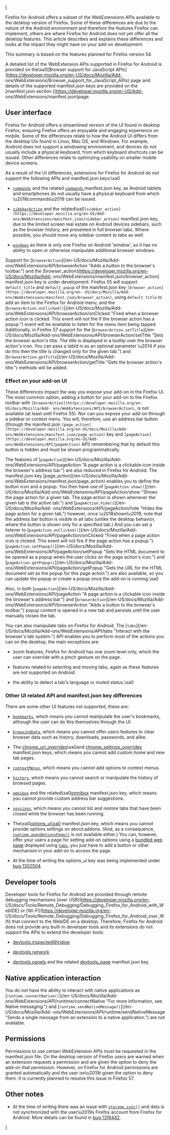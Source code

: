 [



Firefox for Android offers a subset of the WebExtensions APIs available to the
desktop version of Firefox. Some of these differences are due to the nature of
the Android environment and therefore the features Firefox can implement,
others are where Firefox for Android does not yet offer all the desktop
features. This article describes and explains these differences and looks at
the impact they might have on your add-on development.



This summary is based on the features planned for Firefox version 54.



A detailed list of the WebExtension APIs supported in Firefox for Android is
provided on the\xa0[Browser support for JavaScript
APIs](https://developer.mozilla.org/en-US/docs/Mozilla/Add-
ons/WebExtensions/Browser_support_for_JavaScript_APIs) page and details of the
supported manifest.json keys are provided on the [manifest.json section
](https://developer.mozilla.org/en-US/Add-
ons/WebExtensions/manifest.json)page.



## User interface



Firefox for Android offers a streamlined version of the UI found in desktop
Firefox, ensuring Firefox offers an enjoyable and engaging experience on
mobile. Some of the differences relate to how the Android UI differs from the
desktop UIs found in Linux, Mac OS, and Windows. For example, Android does not
support a windowing environment, and devices do not usually include a physical
keyboard, from which keyboard shortcuts can be issued. Other differences
relate to optimizing usability on smaller mobile device screens.



As a result of the UI differences, extensions for Firefox for Android do not
support the following APIs and manifest.json keys:\xa0





  * [`commands`](/en-US/docs/Mozilla/Add-ons/WebExtensions/API/commands "Listen for the user executing commands that you have registered using the commands manifest.json key.") and the related [`commands` ](https://developer.mozilla.org/en-US/Add-ons/WebExtensions/manifest.json/commands)manifest.json key, as Android tablets and smartphones do not usually have a physical keyboard from which \u2018commands\u2019 can be issued.


  * [`sidebarAction`](/en-US/docs/Mozilla/Add-ons/WebExtensions/API/sidebarAction "Gets and sets properties of an extension's sidebar.") and the related\xa0`[sidebar_action](https://developer.mozilla.org/en-US/Add-ons/WebExtensions/manifest.json/sidebar_action)` manifest.json key, due to the limited screen real estate on Android devices sidebars, such as the browser history, are presented in full browser tabs. Where possible, you should move any sidebar content to tabs as well.


  * [`windows`](/en-US/docs/Mozilla/Add-ons/WebExtensions/API/windows "Interact with browser windows. You can use this API to get information about open windows and to open, modify, and close windows. You can also listen for window open, close, and activate events.") as there is only one Firefox on Android 'window', so it has no ability to open or otherwise manipulate additional browser windows.




Support for [`browserAction`](/en-US/docs/Mozilla/Add-
ons/WebExtensions/API/browserAction "Adds a button to the browser's toolbar.")
and the [browser_action](https://developer.mozilla.org/en-US/docs/Mozilla/Add-
ons/WebExtensions/manifest.json/browser_action) manifest.json key is under
development. Firefox 55 will support `default_title` and `default_popup` of
the manifest.json key `[browser_action](https://developer.mozilla.org/en-
US/docs/Mozilla/Add-ons/WebExtensions/manifest.json/browser_action)`, using
`default_title` to add an item to the Firefox for Android menu, and the
[`browserAction.onClicked()`](/en-US/docs/Mozilla/Add-
ons/WebExtensions/API/browserAction/onClicked "Fired when a browser action
icon is clicked. This event will not fire if the browser action has a popup.")
event will be available to listen for the menu item being tapped.
Additionally, in Firefox 57 support for the [`browserAction.setTitle`](/en-
US/docs/Mozilla/Add-ons/WebExtensions/API/browserAction/setTitle "Sets the
browser action's title. The title is displayed in a tooltip over the browser
action's icon. You can pass a tabId in as an optional parameter \\u2014 if you
do this then the title is changed only for the given tab.") and
[`browserAction.getTitle`](/en-US/docs/Mozilla/Add-
ons/WebExtensions/API/browserAction/getTitle "Gets the browser action's
title.") methods will be added.



### Effect on your add-on UI



These differences impact the way you expose your add-on in the Firefox UI. The
most common option, adding a button for your add-on to the Firefox toolbar
with `[browserAction](https://developer.mozilla.org/en-US/docs/Mozilla/Add-
ons/WebExtensions/API/browserAction)`, is not available (at least until
Firefox 55). Nor can you expose your add-on through a sidebar or context menu.
You will, therefore, use an address bar button (through the manifest.json
`[page_action](https://developer.mozilla.org/en-US/docs/Mozilla/Add-
ons/WebExtensions/manifest.json/page_action)` key and
`[pageAction](https://developer.mozilla.org/en-US/Add-
ons/WebExtensions/API/pageAction)` API) remembering that by default this
button is hidden and must be shown programmatically.



The features of [`pageAction`](/en-US/docs/Mozilla/Add-
ons/WebExtensions/API/pageAction "A page action is a clickable icon inside the
browser's address bar.") are also reduced in Firefox for Android. The
manifest.json key [page_action](/en-US/docs/Mozilla/Add-
ons/WebExtensions/manifest.json/page_action) enables you to define the button
icon and a popup. You then have use of [`pageAction.show()`](/en-
US/docs/Mozilla/Add-ons/WebExtensions/API/pageAction/show "Shows the page
action for a given tab. The page action is shown whenever the given tab is the
active tab.") and [`pageAction.hide()`](/en-US/docs/Mozilla/Add-
ons/WebExtensions/API/pageAction/hide "Hides the page action for a given
tab.") however, once \u2018shown\u2019, note that the address bar button is
visible in all tabs (unlike the desktop behavior, where the button is shown
only for a specified tab.) And you can set a listener to
[`pageAction.onClicked()`](/en-US/docs/Mozilla/Add-
ons/WebExtensions/API/pageAction/onClicked "Fired when a page action icon is
clicked. This event will not fire if the page action has a popup.").
[`pageAction.setPopup()`](/en-US/docs/Mozilla/Add-
ons/WebExtensions/API/pageAction/setPopup "Sets the HTML document to be opened
as a popup when the user clicks on the page action's icon.") and
[`pageAction.getPopup()`](/en-US/docs/Mozilla/Add-
ons/WebExtensions/API/pageAction/getPopup "Gets the URL for the HTML document
set as the popup for this page action.") are also available, so you can update
the popup or create a popup once the add-on is running.\xa0



Also, in both [`pageAction`](/en-US/docs/Mozilla/Add-
ons/WebExtensions/API/pageAction "A page action is a clickable icon inside the
browser's address bar.") and [`browserAction`](/en-US/docs/Mozilla/Add-
ons/WebExtensions/API/browserAction "Adds a button to the browser's toolbar.")
popup content is opened in a new tab and persists until the user manually
closes the tab.



You can also manipulate tabs on Firefox for Android. The [`tabs`](/en-
US/docs/Mozilla/Add-ons/WebExtensions/API/tabs "Interact with the browser's
tab system.") API enables you to perform most of the actions you can on the
desktop, the main exceptions are:





  * zoom features, Firefox for Android has one zoom level only, which the user can override with a pinch gesture on the page.


  * features related to selecting and moving tabs, again as these features are not supported on Android.


  * the ability to detect a tab's language or muted status.\xa0




### Other UI related API and manifest.json key differences



There are some other UI features not supported, these are:





  * [`bookmarks`](/en-US/docs/Mozilla/Add-ons/WebExtensions/API/bookmarks "The WebExtensions bookmarks API lets an extension interact with and manipulate the browser's bookmarking system. You can use it to bookmark pages, retrieve existing bookmarks, and edit, remove, and organize bookmarks."), which means you cannot manipulate the user's bookmarks, although the user can do this themselves through the UI.


  * [`browsingData`](/en-US/docs/Mozilla/Add-ons/WebExtensions/API/browsingData "Enables extensions to clear the data that is accumulated while the user is browsing."), which means you cannot offer users features to clear browser data such as history, downloads, passwords, and alike.


  * The [chrome_url_overrides](https://developer.mozilla.org/en-US/Add-ons/WebExtensions/manifest.json/chrome_url_overrides)\xa0and [chrome_settings_overrides](https://developer.mozilla.org/en-US/Add-ons/WebExtensions/manifest.json/chrome_settings_overrides) manifest.json keys, which means you cannot add custom home and new tab pages.


  * [`contextMenus`](/en-US/docs/Mozilla/Add-ons/WebExtensions/API/contextMenus "The documentation about this has not yet been written; please consider contributing!"), which means you cannot add options to context menus.


  * [`history`](/en-US/docs/Mozilla/Add-ons/WebExtensions/API/history "Use the history API to interact with the browser history."), which means you cannot search or manipulate the history of browsed pages.


  * [`omnibox`](/en-US/docs/Mozilla/Add-ons/WebExtensions/API/omnibox "Enables extensions to implement customised behavior when the user types into the browser's address bar.") and the related\xa0[omnibox](https://developer.mozilla.org/en-US/Add-ons/WebExtensions/manifest.json/omnibox) manifest.json key, which means you cannot provide custom address bar suggestions.


  * [`sessions`](/en-US/docs/Mozilla/Add-ons/WebExtensions/API/sessions "Use the sessions API to list, and restore, tabs and windows that have been closed while the browser has been running."), which means you cannot list and restore tabs that have been closed while the browser has been running.


  * The\xa0[options_ui\xa0](https://developer.mozilla.org/en-US/Add-ons/WebExtensions/manifest.json/options_ui) manifest.json key, which means you cannot provide options settings on about:addons. (And, as a consequence, [`runtime.openOptionsPage()`](/en-US/docs/Mozilla/Add-ons/WebExtensions/API/runtime/openOptionsPage "This is an asynchronous function that returns a Promise.") is not available either.) You can, however, offer your users a page for setting add-on options using a [bundled wep page](/en-US/docs/Mozilla/Add-ons/WebExtensions/user_interface/Bundled_web_pages) displayed using [`tabs`](/en-US/docs/Mozilla/Add-ons/WebExtensions/API/tabs "Interact with the browser's tab system."), you just have to add a button or other mechanism in your add-on to access the page.


  * At the time of writing the options_ui key was being implemented under [bug 1302504](https://bugzilla.mozilla.org/show_bug.cgi?id=1302504).






## Developer tools



Developer tools for Firefox for Android are provided through remote debugging
mechanisms [over USB](https://developer.mozilla.org/en-
US/docs/Tools/Remote_Debugging/Debugging_Firefox_for_Android_with_WebIDE) or
[Wi-Fi](https://developer.mozilla.org/en-
US/docs/Tools/Remote_Debugging/Debugging_Firefox_for_Android_over_Wifi) that
connect to the WebIDE on a desktop. Therefore, Firefox for Android does not
provide any built-in developer tools and its extensions do not support the
APIs to extend the developer tools:





  * [devtools.inspectedWindow](https://developer.mozilla.org/en-US/docs/Mozilla/Add-ons/WebExtensions/API/devtools.inspectedWindow)


  * [devtools.network](https://developer.mozilla.org/en-US/docs/Mozilla/Add-ons/WebExtensions/API/devtools.network)


  * [devtools.panels](https://developer.mozilla.org/en-US/docs/Mozilla/Add-ons/WebExtensions/API/devtools.panels) and the related [devtools_page](https://developer.mozilla.org/en-US/Add-ons/WebExtensions/manifest.json/devtools_page) manifest.json key.




## Native application interaction



You do not have the ability to interact with native applications as
[`runtime.connectNative()`](/en-US/docs/Mozilla/Add-
ons/WebExtensions/API/runtime/connectNative "For more information, see Native
messaging.") and [`runtime.sendNativeMessage()`](/en-US/docs/Mozilla/Add-
ons/WebExtensions/API/runtime/sendNativeMessage "Sends a single message from
an extension to a native application.") are not available.



## Permissions



Permissions to use certain WebExtension APIs must be requested in the
manifest.json file. On the desktop version of Firefox users are warned when an
extension requests a permission and are given the option to deny the add-on
that permission. However, on Firefox for Android permissions are granted
automatically and the user isn\u2019t given the option to deny them. It is
currently planned to resolve this issue in Firefox 57.



## Other notes





  * At the time of writing there was an issue with [`storage.sync()`](/en-US/docs/Mozilla/Add-ons/WebExtensions/API/storage/sync "Represents the sync storage area. Items in sync storage are synced by the browser, and are available across all instances of that browser that the user is logged into \(e.g. via Firefox sync, or a Google account\), across different devices.") and data is not synchronized with the user\u2019s Firefox account from Firefox for Android. More details can be found in [bug 1316442](https://bugzilla.mozilla.org/show_bug.cgi?id=1316442).


]

